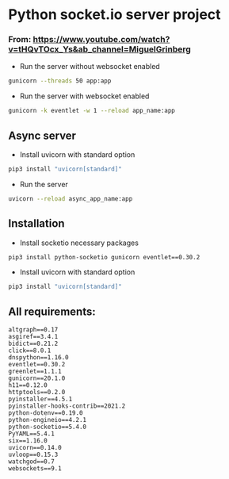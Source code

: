# Python socket.io server project

### From: https://www.youtube.com/watch?v=tHQvTOcx_Ys&ab_channel=MiguelGrinberg

- Run the server without websocket enabled

```bash
gunicorn --threads 50 app:app
```

- Run the server with websocket enabled

```bash
gunicorn -k eventlet -w 1 --reload app_name:app
```


## Async server

- Install uvicorn with standard option

```bash
pip3 install "uvicorn[standard]"
```

- Run the server

```bash
uvicorn --reload async_app_name:app
```


## Installation

- Install socketio necessary packages

```bash
pip3 install python-socketio gunicorn eventlet==0.30.2
```

- Install uvicorn with standard option

```bash
pip3 install "uvicorn[standard]"
```


## All requirements:

```
altgraph==0.17
asgiref==3.4.1
bidict==0.21.2
click==8.0.1
dnspython==1.16.0
eventlet==0.30.2
greenlet==1.1.1
gunicorn==20.1.0
h11==0.12.0
httptools==0.2.0
pyinstaller==4.5.1
pyinstaller-hooks-contrib==2021.2
python-dotenv==0.19.0
python-engineio==4.2.1
python-socketio==5.4.0
PyYAML==5.4.1
six==1.16.0
uvicorn==0.14.0
uvloop==0.15.3
watchgod==0.7
websockets==9.1
```
